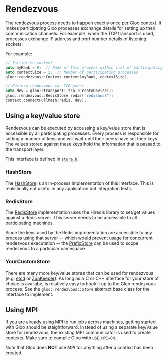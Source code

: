 # Rendezvous

The rendezvous process needs to happen exactly once per Gloo context.
It makes participating Gloo processes exchange details for setting up
their communication channels. For example, when the TCP transport is
used, processes exchange IP address and port number details of
listening sockets.

For example:

```c++
// Initialize context
auto myRank = 0;  // Rank of this process within list of participating processes
auto contextSize = 2;  // Number of participating processes
gloo::rendezvous::Context context(myRank, contextSize);

// Perform rendezvous for TCP pairs
auto dev = gloo::transport::tcp::CreateDevice();
gloo::rendezvous::RedisStore redis("redishost");
context.connectFullMesh(redis, dev);
```

## Using a key/value store

Rendezvous can be executed by accessing a key/value store that is
accessible by all participating processes. Every process is
responsible for setting a number of keys and will wait until their
peers have set their keys. The values stored against these keys hold
the information that is passed to the transport layer.

This interface is defined in [`store.h`](../gloo/rendezvous/store.h).

### HashStore

The [HashStore](../gloo/rendezvous/hash_store.cc) is an in-process
implementation of this interface. This is realistically not useful in
any application but integration tests.

### RedisStore

The [RedisStore](../gloo/rendezvous/redis_store.cc) implementation uses
the Hiredis library to set/get values against a Redis server. This
server needs to be accessible to all participating machines.

Since the keys used by the Redis implementation are accessible to any
process using that server -- which would prevent usage for concurrent
rendezvous executation -- the
[PrefixStore](../gloo/rendezvous/prefix_store.cc) can be used to scope
rendezvous to a particular namespace.

### YourCustomStore

There are many more key/value stores that can be used for rendezvous
(e.g. [etcd](https://coreos.com/etcd) or [ZooKeeper](https://zookeeper.apache.org/)).
As long as a C or C++ interface for your store of choice is availabe,
is relatively easy to hook it up to the Gloo rendezvous process.
See the `gloo::rendezvous::Store` abstract base class for the interface to implement.

## Using MPI

If you are already using MPI to run jobs across machines, getting started with
Gloo should be staightforward. Instead of using a separate key/value store for
rendezvous, the existing MPI communicator is used to create contexts.
Make sure to compile Gloo with `USE_MPI=ON`.

Note that Gloo does **NOT** use MPI for anything after a context has been created.
